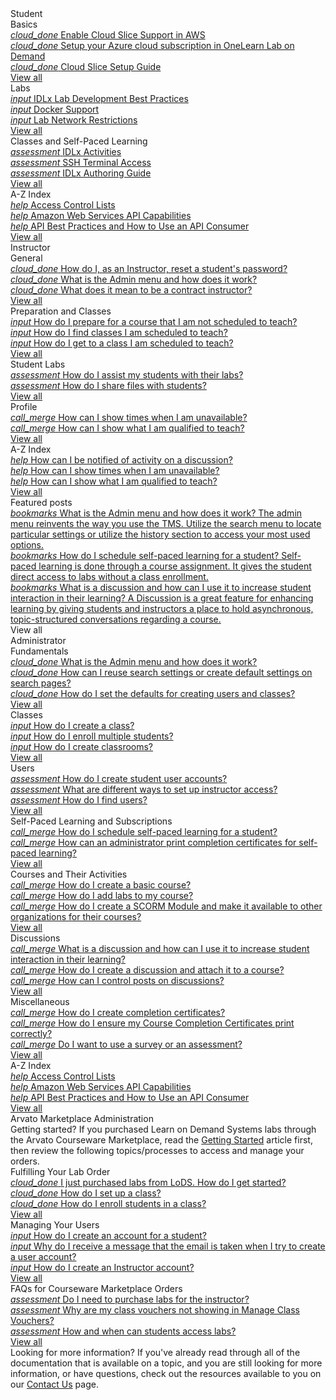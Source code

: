 <style>
    h1:first-of-type {margin-top:0;}
</style>

<div class="categories">
  
  <div class="studentCategory userTypeSection visible">
    <!-- Begin categories section.. -->
    <div class="categoriesHeader">Student</div>
      <div class="cardsContainer">
        <div class="cardContainer">
          <!-- Begin categories section.. -->
          <div class="cloudSlice cardContent">
            <div class="cardHeader">Basics</div>
            <div class="category">
              <a href="/guides/cloud-slice/aws/aws-cloud-slice-setup.md" class="categoryThread">
                <i class="material-icons light-blue">cloud_done</i>
                <span class="categoryTitle">Enable Cloud Slice Support in AWS</span>
              </a>
            </div>
            <div class="category"> 
              <a href="/guides/cloud-slice/microsoft-azure/azure-setup-cloud-sub-pool-in-lod.md" class="categoryThread">
                <i class="material-icons blue">cloud_done</i>
                <span class="categoryTitle">Setup your Azure cloud subscription in OneLearn Lab on Demand</span>
              </a>
            </div>
            <div class="category">  
              <a href="/guides/cloud-slice/cloud-slice.md" class="categoryThread">
                <i class="material-icons light-blue">cloud_done</i>
                <span class="categoryTitle">Cloud Slice Setup Guide</span>
              </a>
            </div>
            <div class="viewAll"><a class="viewAllLink" href="/tms/home-landing-pages/student-landing.md">View all</a></div>
          </div>
        </div>
        <div class="cardContainer">
          <div class="vmLabDev cardContent">
            <div class="cardHeader">Labs</div>
            <div class="category">
              <a href="../lod/idlx-development-best-practices.md" class="categoryThread">
                <i class="material-icons light-green">input</i>
                <span class="categoryTitle">IDLx Lab Development Best Practices</span>
              </a>
            </div>
            <div class="category">
              <a href="/lod/docker.md" class="categoryThread">
                <i class="material-icons green">input</i>
                <span class="categoryTitle">Docker Support</span>
              </a>
            </div>
            <div class="category">
              <a href="/lod/lab-networks.md" class="categoryThread">
                <i class="material-icons light-green">input</i>
                <span class="categoryTitle">Lab Network Restrictions</span>
              </a>
            </div>
            <div class="viewAll"><a class="viewAllLink" href="/tms/home-landing-pages/student-landing.md">View all</a></div>
          </div>
        </div>
        <div class="cardContainer">
          <div class="pbt_scoring cardContent">
            <div class="cardHeader">Classes and Self-Paced Learning</div>
            <div class="category">
              <a href="/lod/activities.md" class="categoryThread">
                <i class="material-icons light-blue">assessment</i>
                <span class="categoryTitle">IDLx Activities</span>
              </a>
            </div>
            <div class="category">
              <a href="terminal-access.md" class="categoryThread">
                <i class="material-icons blue">assessment</i>
                <span class="categoryTitle">SSH Terminal Access</span>
              </a>
            </div>
            <div class="category">
              <a href="/guides/idl2/idlv2-authoring-guide-and-best-practice.md" class="categoryThread">
                <i class="material-icons light-blue">assessment</i>
                <span class="categoryTitle">IDLx Authoring Guide</span>
              </a>
            </div>
            <div class="viewAll"><a class="viewAllLink" href="/tms/home-landing-pages/student-landing.md">View all</a></div>
          </div>
        </div>
        <div class="cardContainer">
          <div class="azIndex cardContent">
            <div class="cardHeader">A-Z Index</div>
            <div class="category">
              <a href="access-control-lists.md" class="categoryThread">
                <i class="material-icons light-green">help</i>
                <span class="categoryTitle">Access Control Lists</span>
              </a>
            </div>
            <div class="category">
              <a href="/lod/aws-capabilities.md" class="categoryThread">
                <i class="material-icons green">help</i>
                <span class="categoryTitle">Amazon Web Services API Capabilities</span>
              </a>
            </div>
            <div class="category">
              <a href="/lod/how-to-use-api-consumer.md" class="categoryThread">
                <i class="material-icons light-green">help</i>
                <span class="categoryTitle">API Best Practices and How to Use an API Consumer</span>
              </a>
            </div>
            <div class="viewAll"><a class="viewAllLink" href="/tms/home-landing-pages/student-landing.md">View all</a></div>
          </div>
        </div>
      </div>
      <!-- -- End categories section -->
    </div>

  <div class="instructorCategory userTypeSection">
  <!-- Begin categories section.. -->
    <div class="categoriesHeader">Instructor</div>
    <div class="cardsContainer">
    <div class="cardContainer">
        <!-- Begin categories section.. -->
        <div class="cloudSlice cardContent">
          <div class="cardHeader">General</div>
          <div class="category">
            <a href="/tms/instructors/general/reset-student-password.md" class="categoryThread">
              <i class="material-icons light-blue">cloud_done</i>
              <span class="categoryTitle">How do I, as an Instructor, reset a student's password?</span>
            </a>
          </div>
          <div class="category"> 
            <a href="/tms/tms-adminisrators/tms-fundamentals/admin-menu.md" class="categoryThread">
              <i class="material-icons blue">cloud_done</i>
              <span class="categoryTitle">What is the Admin menu and how does it work?</span>
            </a>
          </div>
          <div class="category">  
            <a href="/tms/instructors/general/what-is-a-contract-instructor.md" class="categoryThread">
              <i class="material-icons light-blue">cloud_done</i>
              <span class="categoryTitle">What does it mean to be a contract instructor?</span>
            </a>
          </div>
          <div class="viewAll"><a class="viewAllLink" href="/tms/home-landing-pages/instructor-landing.md">View all</a></div>
        </div>
      </div>
      <div class="cardContainer">
        <div class="vmLabDev cardContent">
          <div class="cardHeader">Preparation and Classes</div>
          <div class="category">
            <a href="/tms/instructors/instructor-prep-and-classes/prepare-for-course-not-scheduled-to-teach.md" class="categoryThread">
              <i class="material-icons light-green">input</i>
              <span class="categoryTitle">How do I prepare for a course that I am not scheduled to teach?</span>
            </a>
          </div>
          <div class="category">
            <a href="/tms/instructors/instructor-prep-and-classes/find-classes-scheduled-to-teach.md" class="categoryThread">
              <i class="material-icons green">input</i>
              <span class="categoryTitle">How do I find classes I am scheduled to teach?</span>
            </a>
          </div>
          <div class="category">
            <a href="/tms/instructors/instructor-prep-and-classes/get-to-class-scheduled-to-teach.md" class="categoryThread">
              <i class="material-icons light-green">input</i>
              <span class="categoryTitle">How do I get to a class I am scheduled to teach?</span>
            </a>
          </div>
          <div class="viewAll"><a class="viewAllLink" href="/tms/home-landing-pages/instructor-landing.md">View all</a></div>
        </div>
      </div>
      <div class="cardContainer">
        <div class="pbt_scoring cardContent">
          <div class="cardHeader">Student Labs</div>
          <div class="category">
            <a href="/tms/instructors/student-labs/assist-students.md" class="categoryThread">
              <i class="material-icons light-blue">assessment</i>
              <span class="categoryTitle">How do I assist my students with their labs?</span>
            </a>
          </div>
          <div class="category">
            <a href="/tms/instructors/student-labs/share-files-with-students.md" class="categoryThread">
              <i class="material-icons blue">assessment</i>
              <span class="categoryTitle">How do I share files with students?</span>
            </a>
          </div>
          <div class="category">
            <a href="" class="categoryThread">
              <i class="material-icons light-blue"></i>
              <span class="categoryTitle"></span>
            </a>
          </div>
          <div class="viewAll"><a class="viewAllLink" href="/tms/home-landing-pages/instructor-landing.md">View all</a></div>
        </div>
      </div>
      <div class="cardContainer">
        <div class="lodIntegration cardContent">
          <div class="cardHeader">Profile</div>
          <div class="category">
            <a href="/tms/instructors/instructor-profile/show-unavailable-times.md" class="categoryThread">
              <i class="material-icons light-green">call_merge</i>
              <span class="categoryTitle">How can I show times when I am unavailable?</span>
            </a>
          </div>
          <div class="category">
            <a href="/tms/instructors/instructor-profile/show-courses-qualified-to-teach.md" class="categoryThread">
              <i class="material-icons green">call_merge</i>
              <span class="categoryTitle">How can I show what I am qualified to teach?</span>
            </a>
          </div>
          <div class="category">
            <a href="" class="categoryThread">
              <i class="material-icons light-green"></i>
              <span class="categoryTitle"></span>
            </a>
          </div>
          <div class="viewAll"><a class="viewAllLink" href="/tms/home-landing-pages/instructor-landing.md">View all</a></div>
        </div>
      </div>
      <div class="cardContainer">
        <div class="azIndex cardContent">
          <div class="cardHeader">A-Z Index</div>
          <div class="category">
            <a href="/tms/tms-administrators/discussions/admin-follow.md" class="categoryThread">
              <i class="material-icons light-green">help</i>
              <span class="categoryTitle">How can I be notified of activity on a discussion?</span>
            </a>
          </div>
          <div class="category">
            <a href="/tms/instructors/instructor-profile/show-unavailable-times.md" class="categoryThread">
              <i class="material-icons green">help</i>
              <span class="categoryTitle">How can I show times when I am unavailable?</span>
            </a>
          </div>
          <div class="category">
            <a href="/tms/instructors/instructor-profile/show-courses-qualified-to-teach.md" class="categoryThread">
              <i class="material-icons light-green">help</i>
              <span class="categoryTitle">How can I show what I am qualified to teach?</span>
            </a>
          </div>
          <div class="viewAll"><a class="viewAllLink" href="/tms/home-landing-pages/instructor-landing.md">View all</a></div>
        </div>
      </div>
    </div>
  </div>

  <div class="administratorCategory userTypeSection">
  <div class="categoriesHeader">Featured posts</div>
    <div class="cardContainerFull">
      <div class="cardContent">
        <div class="category">
          <a href="/tms/tms-administrators/tms-fundamentals/admin-menu.md" class="categoryThread">
            <i class="material-icons light-blue">bookmarks</i>
            <span class="categoryTitleFeatured">What is the Admin menu and how does it work?</span>
            <span class="categoryDescription">The admin menu reinvents the way you use the TMS. Utilize the search menu to locate particular settings or utilize the history section to access your most used options.</span>
          </a>
        </div>
        <div class="category"> 
          <a href="/tms/tms-administrators/self-paced-learning-and-subscriptions/schedule-self-paced-learning.md" class="categoryThread">
            <i class="material-icons blue">bookmarks</i>
            <span class="categoryTitleFeatured">How do I schedule self-paced learning for a student?</span>
            <span class="categoryDescription">Self-paced learning is done through a course assignment. It gives the student direct access to labs without a class enrollment.</span>
          </a>
        </div>
        <div class="category">
          <a href="/tms/tms-administrators/discussions/what-is-discussion.md" class="categoryThread">
            <i class="material-icons light-blue">bookmarks</i>
            <span class="categoryTitleFeatured">What is a discussion and how can I use it to increase student interaction in their learning?</span>
            <span class="categoryDescription">A Discussion is a great feature for enhancing learning by giving students and instructors a place to hold asynchronous, topic-structured conversations regarding a course.</span>
          </a>
        </div>
        <div class="viewAll"><a class="viewAllLink">View all</a></div>
      </div>
    </div> 
    <div class="categoriesHeader">Administrator</div>
    <div class="cardsContainer">
      <div class="cardContainer">
        <!-- Begin categories section.. -->
        <div class="cloudSlice cardContent">
          <div class="cardHeader">Fundamentals</div>
          <div class="category">
            <a href="/tms/tms-administrators/tms-fundamentals/admin-menu.md" class="categoryThread">
              <i class="material-icons light-blue">cloud_done</i>
              <span class="categoryTitle">What is the Admin menu and how does it work?</span>
            </a>
          </div>
          <div class="category"> 
            <a href="/tms/tms-administrators/tms-fundamentals/reuse-search-settings-or-create-default-settings-on-search-pages.md" class="categoryThread">
              <i class="material-icons blue">cloud_done</i>
              <span class="categoryTitle">How can I reuse search settings or create default settings on search pages?</span>
            </a>
          </div>
          <div class="category">  
            <a href="/tms/tms-administrators/tms-fundamentals/set-defaults-for-creating-users-and-classes.md" class="categoryThread">
              <i class="material-icons light-blue">cloud_done</i>
              <span class="categoryTitle">How do I set the defaults for creating users and classes?</span>
            </a>
          </div>
          <div class="viewAll"><a class="viewAllLink" href="/tms/home-landing-pages/admin-fundamentals-landing.md">View all</a></div>
        </div>
      </div>
      <div class="cardContainer">
        <div class="vmLabDev cardContent">
          <div class="cardHeader">Classes</div>
          <div class="category">
            <a href="/tms/tms-administrators/classes/schedule/create-class.md" class="categoryThread">
              <i class="material-icons light-green">input</i>
              <span class="categoryTitle">How do I create a class?</span>
            </a>
          </div>
          <div class="category">
            <a href="/tms/tms-administrators/classes/enrollments-roster/enroll-multiple-students.md" class="categoryThread">
              <i class="material-icons green">input</i>
              <span class="categoryTitle">How do I enroll multiple students?</span>
            </a>
          </div>
          <div class="category">
            <a href="/tms/tms-administrators/classes/classrooms-equipment/create-classrooms.md" class="categoryThread">
              <i class="material-icons light-green">input</i>
              <span class="categoryTitle">How do I create classrooms?</span>
            </a>
          </div>
          <div class="viewAll"><a class="viewAllLink" href="/tms/home-landing-pages/admin-classes-landing.md">View all</a></div>
        </div>
      </div>
      <div class="cardContainer">
        <div class="pbt_scoring cardContent">
          <div class="cardHeader">Users</div>
          <div class="category">
            <a href="/tms/tms-administrators/users/student-management/create-student-user-accounts.md" class="categoryThread">
              <i class="material-icons light-blue">assessment</i>
              <span class="categoryTitle">How do I create student user accounts?</span>
            </a>
          </div>
          <div class="category">
            <a href="/tms/tms-administrators/users/instructor-management/different-ways-to-set-up-instructor-access.md" class="categoryThread">
              <i class="material-icons blue">assessment</i>
              <span class="categoryTitle">What are different ways to set up instructor access?</span>
            </a>
          </div>
          <div class="category">
            <a href="/tms/tms-administrators/users/student-management/find-users.md" class="categoryThread">
              <i class="material-icons light-blue">assessment</i>
              <span class="categoryTitle">How do I find users?</span>
            </a>
          </div>
          <div class="viewAll"><a class="viewAllLink" href="/tms/home-landing-pages/admin-users-landing.md">View all</a></div>
        </div>
      </div>
      <div class="cardContainer">
        <div class="lodIntegration cardContent">
          <div class="cardHeader">Self-Paced Learning and Subscriptions</div>
          <div class="category">
            <a href="/tms/tms-administrators/self-paced-learning-and-subscriptions/schedule-self-paced-learning.md" class="categoryThread">
              <i class="material-icons light-green">call_merge</i>
              <span class="categoryTitle">How do I schedule self-paced learning for a student?</span>
            </a>
          </div>
          <div class="category">
            <a href="/tms/tms-administrators/self-paced-learning-and-subscriptions/print-completion-certificates-for-self-pace-learning-by-admin.md" class="categoryThread">
              <i class="material-icons green">call_merge</i>
              <span class="categoryTitle">How can an administrator print completion certificates for self-paced learning?</span>
            </a>
          </div>
          <div class="category">
            <a href="" class="categoryThread">
              <i class="material-icons light-green"></i>
              <span class="categoryTitle"></span>
            </a>
          </div>
          <div class="viewAll"><a class="viewAllLink" href="/tms/home-landing-pages/admin-self-paced-learning-and-subscriptions-landing.md">View all</a></div>
        </div>
      </div>
      <div class="cardContainer">
        <div class="lodIntegration cardContent">
          <div class="cardHeader">Courses and Their Activities</div>
          <div class="category">
            <a href="/tms/tms-administrators/courses-and-activities/overall/create-course.md" class="categoryThread">
              <i class="material-icons light-green">call_merge</i>
              <span class="categoryTitle">How do I create a basic course?</span>
            </a>
          </div>
          <div class="category">
            <a href="/tms/tms-administrators/courses-and-activities/labs/add-labs.md" class="categoryThread">
              <i class="material-icons green">call_merge</i>
              <span class="categoryTitle">How do I add labs to my course?</span>
            </a>
          </div>
          <div class="category">
            <a href="/tms/tms-administrators/courses-and-activities/other-activities/create-scorm-module.md" class="categoryThread">
              <i class="material-icons light-green">call_merge</i>
              <span class="categoryTitle">How do I create a SCORM Module and make it available to other organizations for their courses?</span>
            </a>
          </div>
          <div class="viewAll"><a class="viewAllLink" href="/tms/home-landing-pages/admin-courses-and-activities-landing.md">View all</a></div>
        </div>
      </div>
      <div class="cardContainer">
        <div class="lodIntegration cardContent">
          <div class="cardHeader">Discussions</div>
          <div class="category">
            <a href="/tms/tms-administrators/discussions/what-is-discussion.md" class="categoryThread">
              <i class="material-icons light-green">call_merge</i>
              <span class="categoryTitle">What is a discussion and how can I use it to increase student interaction in their learning?</span>
            </a>
          </div>
          <div class="category">
            <a href="/tms/tms-administrators/discussions/create-discussion.md" class="categoryThread">
              <i class="material-icons green">call_merge</i>
              <span class="categoryTitle">How do I create a discussion and attach it to a course?</span>
            </a>
          </div>
          <div class="category">
            <a href="/tms/tms-administrators/discussions/add-moderators.md" class="categoryThread">
              <i class="material-icons light-green">call_merge</i>
              <span class="categoryTitle">How can I control posts on discussions?</span>
            </a>
          </div>
          <div class="viewAll"><a class="viewAllLink" href="/tms/home-landing-pages/admin-discussions-landing.md">View all</a></div>
        </div>
      </div>
      <div class="cardContainer">
        <div class="lodIntegration cardContent">
          <div class="cardHeader">Miscellaneous</div>
          <div class="category">
            <a href="/tms/tms-administrators/miscellaneous/create-completion-certificates.md" class="categoryThread">
              <i class="material-icons light-green">call_merge</i>
              <span class="categoryTitle">How do I create completion certificates?</span>
            </a>
          </div>
          <div class="category">
            <a href="/tms/tms-administrators/miscellaneous/ensure-completion-certificates-print-correctly.md" class="categoryThread">
              <i class="material-icons green">call_merge</i>
              <span class="categoryTitle">How do I ensure my Course Completion Certificates print correctly?</span>
            </a>
          </div>
          <div class="category">
            <a href="/tms/tms-administrators/miscellaneous/use-survey-or-assessment.md" class="categoryThread">
              <i class="material-icons light-green">call_merge</i>
              <span class="categoryTitle">Do I want to use a survey or an assessment?</span>
            </a>
          </div>
          <div class="viewAll"><a class="viewAllLink" href="/tms/home-landing-pages/admin-miscellaneous-landing.md">View all</a></div>
        </div>
      </div>
      <div class="cardContainer">
        <div class="azIndex cardContent">
          <div class="cardHeader">A-Z Index</div>
          <div class="category">
            <a href="access-control-lists.md" class="categoryThread">
              <i class="material-icons light-green">help</i>
              <span class="categoryTitle">Access Control Lists</span>
            </a>
          </div>
          <div class="category">
            <a href="/lod/aws-capabilities.md" class="categoryThread">
              <i class="material-icons green">help</i>
              <span class="categoryTitle">Amazon Web Services API Capabilities</span>
            </a>
          </div>
          <div class="category">
            <a href="/lod/how-to-use-api-consumer.md" class="categoryThread">
              <i class="material-icons light-green">help</i>
              <span class="categoryTitle">API Best Practices and How to Use an API Consumer</span>
            </a>
          </div>
          <div class="viewAll"><a class="viewAllLink" href="/tms/home-landing-pages/admin-az-landing.md">View all</a></div>
        </div>
      </div>
    </div>
  </div>

  <div class="arvatoMarketplaceAdmin userTypeSection">
  <!-- Begin categories section.. -->
    <div class="categoriesHeader">Arvato Marketplace Administration</div>
    <div class="moreInfo">
      <span class="moreInfo_header">Getting started?</span>
      If you purchased Learn on Demand Systems labs through the Arvato Courseware Marketplace, read the <a href="/tms/arvato-marketplace/fulfilling-marketplace-order/getting-started.md">Getting Started</a> article first, then review the following topics/processes to access and manage your orders.
    </div>
    <div class="cardsContainer">
    <div class="cardContainer">
        <!-- Begin categories section.. -->
        <div class="cloudSlice cardContent">
          <div class="cardHeader">Fulfilling Your Lab Order</div>
          <div class="category">
            <a href="o	/tms/arvato-marketplace/fulfilling-marketplace-order/getting-started.md" class="categoryThread">
              <i class="material-icons light-blue">cloud_done</i>
              <span class="categoryTitle">I just purchased labs from LoDS. How do I get started?</span>
            </a>
          </div>
          <div class="category"> 
            <a href="/tms/arvato-marketplace/fulfilling-marketplace-order/set-up-class.md" class="categoryThread">
              <i class="material-icons blue">cloud_done</i>
              <span class="categoryTitle">How do I set up a class?</span>
            </a>
          </div>
          <div class="category">  
            <a href="/tms/arvato-marketplace/fulfilling-marketplace-order/enroll-students-in-class.md" class="categoryThread">
              <i class="material-icons light-blue">cloud_done</i>
              <span class="categoryTitle">How do I enroll students in a class?</span>
            </a>
          </div>
          <div class="viewAll"><a class="viewAllLink" href="/lod/home-landing-pages/cloud-slice-development-landing.md">View all</a></div>
        </div>
      </div>
      <div class="cardContainer">
        <div class="vmLabDev cardContent">
          <div class="cardHeader">Managing Your Users</div>
          <div class="category">
            <a href="/tms/arvato-marketplace/user-accounts/create-student-account.md" class="categoryThread">
              <i class="material-icons light-green">input</i>
              <span class="categoryTitle">How do I create an account for a student?</span>
            </a>
          </div>
          <div class="category">
            <a href="/tms/arvato-marketplace/user-accounts/email-taken-message.md" class="categoryThread">
              <i class="material-icons green">input</i>
              <span class="categoryTitle">Why do I receive a message that the email is taken when I try to create a user account?</span>
            </a>
          </div>
          <div class="category">
            <a href="/tms/arvato-marketplace/user-accounts/create-instructor-account.md" class="categoryThread">
              <i class="material-icons light-green">input</i>
              <span class="categoryTitle">How do I create an Instructor account?</span>
            </a>
          </div>
          <div class="viewAll"><a class="viewAllLink" href="/lod/home-landing-pages/vm-lab-development-landing.md">View all</a></div>
        </div>
      </div>
      <div class="cardContainer">
        <div class="pbt_scoring cardContent">
          <div class="cardHeader">FAQs for Courseware Marketplace Orders</div>
          <div class="category">
            <a href="/tms/arvato-marketplace/faq-for-arvato-marketplace/purchase-labs-for-instructor.md" class="categoryThread">
              <i class="material-icons light-blue">assessment</i>
              <span class="categoryTitle">Do I need to purchase labs for the instructor?</span>
            </a>
          </div>
          <div class="category">
            <a href="/tms/arvato-marketplace/faq-for-arvato-marketplace/vouchers-not-showing-in-manage-class-vouchers.md" class="categoryThread">
              <i class="material-icons blue">assessment</i>
              <span class="categoryTitle">Why are my class vouchers not showing in Manage Class Vouchers?</span>
            </a>
          </div>
          <div class="category">
            <a href="/tms/arvato-marketplace/faq-for-arvato-marketplace/students-access-labs.md" class="categoryThread">
              <i class="material-icons light-blue">assessment</i>
              <span class="categoryTitle">How and when can students access labs?</span>
            </a>
          </div>
          <div class="viewAll"><a class="viewAllLink" href="/lod/home-landing-pages/pbt-and-scoring-landing.md">View all</a></div>
        </div>
      </div>
    </div>
  </div>

  <div class="moreInfo">
    <span class="moreInfo_header">Looking for more information?</span>
    If you've already read through all of the documentation that is available on a topic, and you are still looking for more information, or have questions, check out the resources available to you on our <a href="/contact-us.md">Contact Us</a> page.
  </div>
</div>
